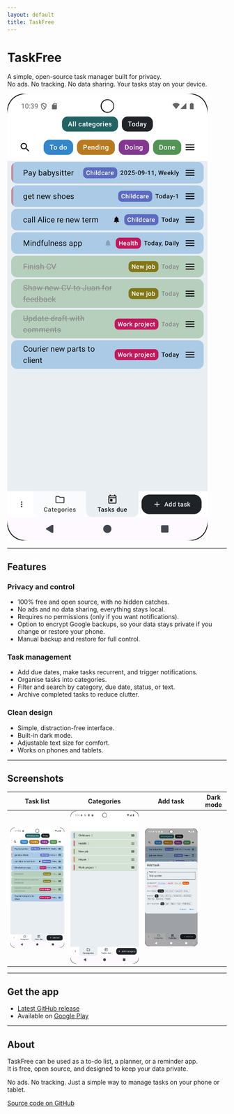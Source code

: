 ```yaml
---
layout: default
title: TaskFree
---
```


# TaskFree

A simple, open-source task manager built for privacy.  
No ads. No tracking. No data sharing. Your tasks stay on your device.

![Tasks screenshot](images/tasks.png)

---

## Features

### Privacy and control
- 100% free and open source, with no hidden catches.  
- No ads and no data sharing, everything stays local.  
- Requires no permissions (only if you want notifications).  
- Option to encrypt Google backups, so your data stays private if you change or restore your phone.  
- Manual backup and restore for full control.  

### Task management
- Add due dates, make tasks recurrent, and trigger notifications.  
- Organise tasks into categories.  
- Filter and search by category, due date, status, or text.  
- Archive completed tasks to reduce clutter.  

### Clean design
- Simple, distraction-free interface.  
- Built-in dark mode.  
- Adjustable text size for comfort.  
- Works on phones and tablets.  

---

## Screenshots

| Task list | Categories | Add task | Dark mode |
|-----------|------------|----------|-----------|
| ![Task list](images/tasks.png) | ![Categories](images/categories.png) | ![Dark mode](images/add_task.png) || ![Dark mode](images/dark_mode_filtered.png) |

---

## Get the app

- [Latest GitHub release](https://github.com/app-muon/AndroidTaskFree/releases)  
- Available on [Google Play](https://play.google.com/store/apps/details?id=com.taskfree.app)  

---

## About

TaskFree can be used as a to-do list, a planner, or a reminder app.  
It is free, open source, and designed to keep your data private.  

No ads. No tracking. Just a simple way to manage tasks on your phone or tablet.  

[Source code on GitHub](https://github.com/app-muon/AndroidTaskFree)
